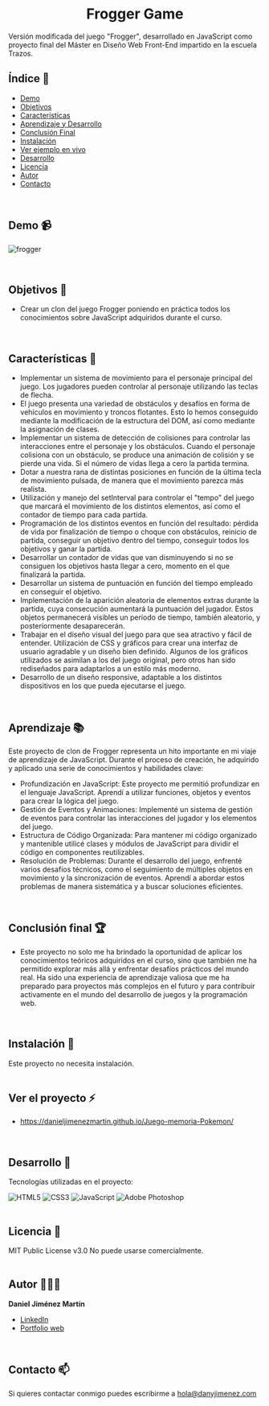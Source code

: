 <h1 align="center" id="title">Frogger Game</h1>

<p id="description">Versión modificada del juego "Frogger", desarrollado en JavaScript como proyecto final del Máster en Diseño Web Front-End impartido en la escuela Trazos.</p>

## Índice 📄

- [Demo](#demo)
- [Objetivos](#objetivos)
- [Características](#caracteristicas)
- [Aprendizaje y Desarrollo](#aprendizaje)
- [Conclusión Final](#conclusion)
- [Instalación](#instalacion)
- [Ver ejemplo en vivo](#ver-proyecto)
- [Desarrollo](#desarrollo)
- [Licencia](#licencia)
- [Autor](#autor)
- [Contacto](#contacto)
<br/>

## <a name="demo"></a>Demo 📹
![frogger](https://github.com/danieljimenezmartin/Frogger-clone/assets/117579989/22663364-85e5-4ed2-afac-0170caabc1b9)

<br/>

## <a name="objetivos"></a>Objetivos 🎯

*   Crear un clon del juego Frogger poniendo en práctica todos los conocimientos sobre JavaScript adquiridos durante el curso.
<br/>

## <a name="caracteristicas"></a>Características 🐸
*   Implementar un sistema de movimiento para el personaje principal del juego. Los jugadores pueden controlar al personaje utilizando las teclas de flecha.
*   El juego presenta una variedad de obstáculos y desafíos en forma de vehículos en movimiento y troncos flotantes. Esto lo hemos conseguido mediante la modificación de la estructura del DOM, así como mediante la asignación de clases.
*   Implementar un sistema de detección de colisiones para controlar las interacciones entre el personaje y los obstáculos. Cuando el personaje colisiona con un obstáculo, se produce una animación de colisión y se pierde una vida. Si el número de vidas llega a cero la partida termina.
*   Dotar a nuestra rana de distintas posiciones en función de la última tecla de movimiento pulsada, de manera que el movimiento parezca más realista.
*   Utilización y manejo del setInterval para controlar el "tempo" del juego que marcará el movimiento de los distintos elementos, así como el contador de tiempo para cada partida.
*   Programación de los distintos eventos en función del resultado: pérdida de vida por finalización de tiempo o choque con obstáculos, reinicio de partida, conseguir un objetivo dentro del tiempo, conseguir todos los objetivos y ganar la partida.
*   Desarrollar un contador de vidas que van disminuyendo si no se consiguen los objetivos hasta llegar a cero, momento en el que finalizará la partida.
*   Desarrollar un sistema de puntuación en función del tiempo empleado en conseguir el objetivo.
*   Implementación de la aparición aleatoria de elementos extras durante la partida, cuya consecución aumentará la puntuación del jugador. Estos objetos permanecerá visibles un período de tiempo, también aleatorio, y posteriormente desaparecerán.
*   Trabajar en el diseño visual del juego para que sea atractivo y fácil de entender. Utilización de CSS y gráficos para crear una interfaz de usuario agradable y un diseño bien definido. Algunos de los gráficos utilizados se asimilan a los del juego original, pero otros han sido rediseñados para adaptarlos a un estilo más moderno.
*   Desarrollo de un diseño responsive, adaptable a los distintos dispositivos en los que pueda ejecutarse el juego.  
<br/>

## <a name="aprendizaje"></a>Aprendizaje 📚
Este proyecto de clon de Frogger representa un hito importante en mi viaje de aprendizaje de JavaScript. Durante el proceso de creación, he adquirido y aplicado una serie de conocimientos y habilidades clave:
*   Profundización en JavaScript: Este proyecto me permitió profundizar en el lenguaje JavaScript. Aprendí a utilizar funciones, objetos y eventos para crear la lógica del juego.
*   Gestión de Eventos y Animaciones: Implementé un sistema de gestión de eventos para controlar las interacciones del jugador y los elementos del juego.
*   Estructura de Código Organizada: Para mantener mi código organizado y mantenible utilicé clases y módulos de JavaScript para dividir el código en componentes reutilizables.
*   Resolución de Problemas: Durante el desarrollo del juego, enfrenté varios desafíos técnicos, como el seguimiento de múltiples objetos en movimiento y la sincronización de eventos. Aprendí a abordar estos problemas de manera sistemática y a buscar soluciones eficientes.
<br/>

## <a name="conclusion"></a>Conclusión final 🏆
*   Este proyecto no solo me ha brindado la oportunidad de aplicar los conocimientos teóricos adquiridos en el curso, sino que también me ha permitido explorar más allá y enfrentar desafíos prácticos del mundo real. Ha sido una experiencia de aprendizaje valiosa que me ha preparado para proyectos más complejos en el futuro y para contribuir activamente en el mundo del desarrollo de juegos y la programación web.
<br/>

## <a name="instalacion"></a>Instalación 🚨 
Este proyecto no necesita instalación.  
<br/>

## <a name="ver-proyecto"></a>Ver el proyecto ⚡
- https://danieljimenezmartin.github.io/Juego-memoria-Pokemon/
<br/>

## <a name="desarrollo"></a>Desarrollo 📐

Tecnologías utilizadas en el proyecto:

   ![HTML5](https://img.shields.io/badge/html5-%23E34F26.svg?style=for-the-badge&logo=html5&logoColor=white)
   ![CSS3](https://img.shields.io/badge/css3-%231572B6.svg?style=for-the-badge&logo=css3&logoColor=white)
   ![JavaScript](https://img.shields.io/badge/javascript-%23323330.svg?style=for-the-badge&logo=javascript&logoColor=%23F7DF1E)
   ![Adobe Photoshop](https://img.shields.io/badge/adobe%20photoshop-%2331A8FF.svg?style=for-the-badge&logo=adobe%20photoshop&logoColor=white)  
<br/>

## <a name="licencia"></a>Licencia 📝
MIT Public License v3.0
No puede usarse comercialmente.  
<br/>
  
## <a name="autor"></a>Autor 👨🏽‍💻
**Daniel Jiménez Martín**
* [LinkedIn](https://www.linkedin.com/in/dany-jimenez/)
* [Portfolio web](https://www.danyjimenez.com)  
<br/>

## <a name="contacto"></a>Contacto 📫
Si quieres contactar conmigo puedes escribirme a hola@danyjimenez.com

